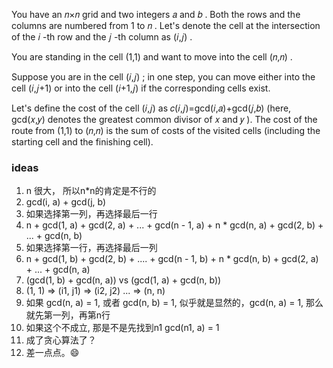 You have an 𝑛×𝑛
 grid and two integers 𝑎
 and 𝑏
. Both the rows and the columns are numbered from 1
 to 𝑛
. Let's denote the cell at the intersection of the 𝑖
-th row and the 𝑗
-th column as (𝑖,𝑗)
.

You are standing in the cell (1,1)
 and want to move into the cell (𝑛,𝑛)
.

Suppose you are in the cell (𝑖,𝑗)
; in one step, you can move either into the cell (𝑖,𝑗+1)
 or into the cell (𝑖+1,𝑗)
 if the corresponding cells exist.

Let's define the cost of the cell (𝑖,𝑗)
 as 𝑐(𝑖,𝑗)=gcd(𝑖,𝑎)+gcd(𝑗,𝑏)
 (here, gcd(𝑥,𝑦)
 denotes the greatest common divisor of 𝑥
 and 𝑦
). The cost of the route from (1,1)
 to (𝑛,𝑛)
 is the sum of costs of the visited cells (including the starting cell and the finishing cell).


 ### ideas
 1. n 很大， 所以n*n的肯定是不行的
 2. gcd(i, a) + gcd(j, b) 
 3. 如果选择第一列，再选择最后一行
 4. n + gcd(1, a) + gcd(2, a) + ... + gcd(n - 1, a) + n * gcd(n, a) + gcd(2, b) + ... + gcd(n, b)
 5. 如果选择第一行，再选择最后一列
 6. n + gcd(1, b) + gcd(2, b) + .... + gcd(n - 1, b) + n * gcd(n, b) + gcd(2, a) + ... + gcd(n, a)
 7. (gcd(1, b) + gcd(n, a)) vs (gcd(1, a) + gcd(n, b))  
 8. (1, 1) => (i1, j1) => (i2, j2) ... => (n, n)
 9. 如果 gcd(n, a) = 1, 或者 gcd(n, b) = 1, 似乎就是显然的，gcd(n, a) = 1, 那么就先第一列，再第n行
 10. 如果这个不成立, 那是不是先找到n1 gcd(n1, a) = 1
 11. 成了贪心算法了？
 12. 差一点点。😄